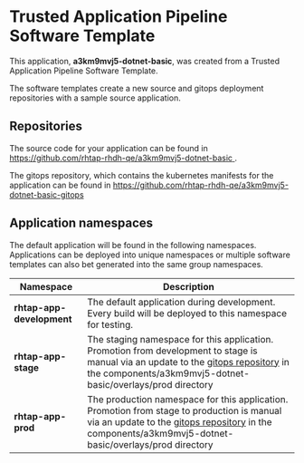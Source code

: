 # Trusted Application Pipeline Software Template

This application, **a3km9mvj5-dotnet-basic**, was created from a Trusted Application Pipeline Software Template.

The software templates create a new source and gitops deployment repositories with a sample source application. 

## Repositories

The source code for your application can be found in [https://github.com/rhtap-rhdh-qe/a3km9mvj5-dotnet-basic ](https://github.com/rhtap-rhdh-qe/a3km9mvj5-dotnet-basic ).
 
The gitops repository, which contains the kubernetes manifests for the application can be found in 
[https://github.com/rhtap-rhdh-qe/a3km9mvj5-dotnet-basic-gitops ](https://github.com/rhtap-rhdh-qe/a3km9mvj5-dotnet-basic-gitops ) 

## Application namespaces 

The default application will be found in the following namespaces. Applications can be deployed into unique namespaces or multiple software templates can also bet generated into the same group namespaces.  

|  Namespace   |  Description   |  
| -------- | -------- |   
| **rhtap-app-development** | The default application during development. Every build will be deployed to this namespace for testing. | 
| **rhtap-app-stage** | The staging namespace for this application. Promotion from development to stage is manual via an update to the [gitops repository](https://github.com/rhtap-rhdh-qe/a3km9mvj5-dotnet-basic-gitops ) in the components/a3km9mvj5-dotnet-basic/overlays/prod directory |  
| **rhtap-app-prod** | The production namespace for this application. Promotion from stage to production is manual via an update to the [gitops repository](https://github.com/rhtap-rhdh-qe/a3km9mvj5-dotnet-basic-gitops ) in the components/a3km9mvj5-dotnet-basic/overlays/prod directory | 